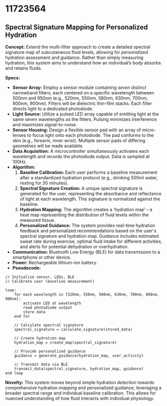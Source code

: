 # 11723564

## Spectral Signature Mapping for Personalized Hydration

**Concept:** Extend the multi-filter approach to create a detailed spectral signature map of subcutaneous fluid levels, allowing for *personalized* hydration assessment and guidance. Rather than simply measuring hydration, this system aims to understand *how* an individual’s body absorbs and retains fluids.

**Specs:**

*   **Sensor Array:** Employ a sensor module containing *seven* distinct narrowband filters, each centered on a specific wavelength between 500nm and 950nm (e.g., 520nm, 550nm, 580nm, 630nm, 700nm, 800nm, 900nm).  Filters will be dielectric thin-film stacks.  Each filter directs light to a dedicated photodiode.
*   **Light Source:** Utilize a pulsed LED array capable of emitting light at the same seven wavelengths as the filters.  Pulsing minimizes interference and maximizes signal-to-noise.
*   **Sensor Housing:** Design a flexible sensor pad with an array of micro-lenses to focus light onto each photodiode. The pad conforms to the skin (e.g., forearm, inner wrist).  Multiple sensor pads of differing geometries will be made available.
*   **Data Acquisition:** A microcontroller simultaneously activates each wavelength and records the photodiode output.  Data is sampled at 100Hz.
*   **Algorithm:**
    1.  **Baseline Calibration:**  Each user performs a baseline measurement after a standardized hydration protocol (e.g., drinking 500ml water, resting for 30 minutes).
    2.  **Spectral Signature Creation:** A unique spectral signature is generated for the user, representing the absorbance and reflectance of light at each wavelength. This signature is normalized against the baseline.
    3.  **Hydration Mapping:** The algorithm creates a ‘hydration map’ – a heat map representing the distribution of fluid levels within the measured tissue.
    4.  **Personalized Guidance:** The system provides real-time hydration feedback and personalized recommendations based on the user's spectral signature and hydration map. Guidance includes estimated sweat rate during exercise, optimal fluid intake for different activities, and alerts for potential dehydration or overhydration.
*   **Communication:** Bluetooth Low Energy (BLE) for data transmission to a smartphone or other device.
*   **Power:** Rechargeable lithium-ion battery.
*   **Pseudocode:**

```
// Initialize sensor, LEDs, BLE
// Calibrate user (baseline measurement)

loop:
    for each wavelength in [520nm, 550nm, 580nm, 630nm, 700nm, 800nm, 900nm]:
        activate LED at wavelength
        read photodiode output
        store data
    end for

    // Calculate spectral signature
    spectral_signature = calculate_signature(stored_data)

    // Create hydration map
    hydration_map = create_map(spectral_signature)

    // Provide personalized guidance
    guidance = generate_guidance(hydration_map, user_activity)

    // Transmit data via BLE
    transmit_data(spectral_signature, hydration_map, guidance)
end loop
```

**Novelty:** This system moves beyond simple hydration *detection* towards comprehensive hydration *mapping* and personalized guidance, leveraging a broader spectral range and individual baseline calibration. This allows for nuanced understanding of how fluid interacts with individual physiology.